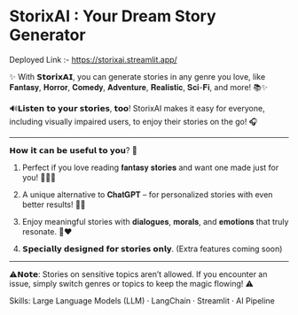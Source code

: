 # StorixAI : Your Dream Story Generator

Deployed Link :- https://storixai.streamlit.app/

✨ With 𝗦𝘁𝗼𝗿𝗶𝘅𝗔𝗜, you can generate stories in any genre you love, like 𝐅𝐚𝐧𝐭𝐚𝐬𝐲, 𝐇𝐨𝐫𝐫𝐨𝐫, 𝐂𝐨𝐦𝐞𝐝𝐲, 𝐀𝐝𝐯𝐞𝐧𝐭𝐮𝐫𝐞, 𝐑𝐞𝐚𝐥𝐢𝐬𝐭𝐢𝐜, 𝐒𝐜𝐢-𝐅𝐢, and more! 📚✨


🔊𝗟𝗶𝘀𝘁𝗲𝗻 𝘁𝗼 𝘆𝗼𝘂𝗿 𝘀𝘁𝗼𝗿𝗶𝗲𝘀, 𝘁𝗼𝗼! StorixAI makes it easy for everyone, including visually impaired users, to enjoy their stories on the go! 🎧

_____________________________________

𝗛𝗼𝘄 𝗶𝘁 𝗰𝗮𝗻 𝗯𝗲 𝘂𝘀𝗲𝗳𝘂𝗹 𝘁𝗼 𝘆𝗼𝘂? 🤔 

1) Perfect if you love reading 𝐟𝐚𝐧𝐭𝐚𝐬𝐲 𝐬𝐭𝐨𝐫𝐢𝐞𝐬 and want one made just for you! 🧚‍♀️✨

2) A unique alternative to 𝐂𝐡𝐚𝐭𝐆𝐏𝐓 – for personalized stories with even better results! 🤖📖

3) Enjoy meaningful stories with 𝐝𝐢𝐚𝐥𝐨𝐠𝐮𝐞𝐬, 𝐦𝐨𝐫𝐚𝐥𝐬, and 𝐞𝐦𝐨𝐭𝐢𝐨𝐧𝐬 that truly resonate. 💬❤️

4) 𝗦𝗽𝗲𝗰𝗶𝗮𝗹𝗹𝘆 𝗱𝗲𝘀𝗶𝗴𝗻𝗲𝗱 𝗳𝗼𝗿 𝘀𝘁𝗼𝗿𝗶𝗲𝘀 𝗼𝗻𝗹𝘆. (Extra features coming soon)

_______________________________________


⚠️𝗡𝗼𝘁𝗲: Stories on sensitive topics aren’t allowed. If you encounter an issue, simply switch genres or topics to keep the magic flowing! ⚠️

Skills: Large Language Models (LLM) · LangChain · Streamlit · AI Pipeline

